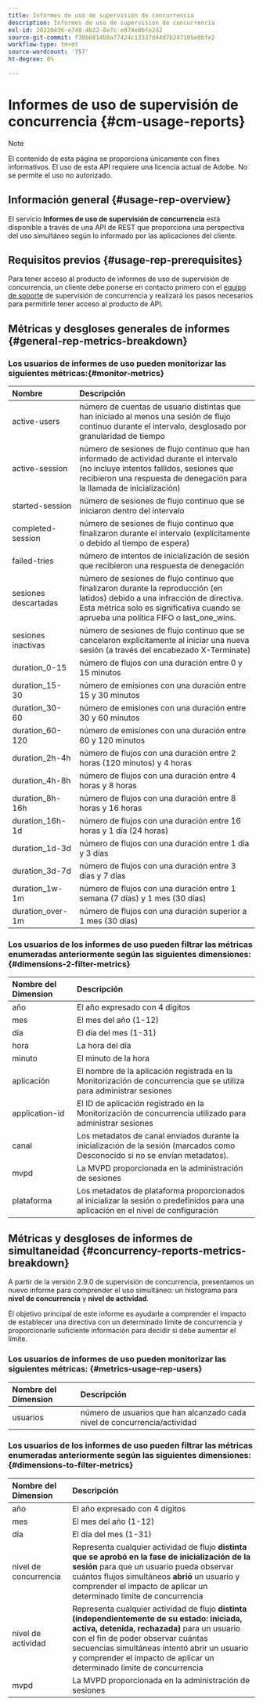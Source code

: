 ```yaml
---
title: Informes de uso de supervisión de concurrencia
description: Informes de uso de supervisión de concurrencia
exl-id: 20220436-e748-4b22-8e7c-e074e0bfe242
source-git-commit: f30b6814b8a77424c13337d44d7b247105e0bfe2
workflow-type: tm+mt
source-wordcount: '757'
ht-degree: 0%

---
```


# Informes de uso de supervisión de concurrencia {#cm-usage-reports}

>[!NOTE]
>
>El contenido de esta página se proporciona únicamente con fines informativos. El uso de esta API requiere una licencia actual de Adobe. No se permite el uso no autorizado.



## Información general {#usage-rep-overview}

El servicio **Informes de uso de supervisión de concurrencia** está disponible a través de una API de REST que proporciona una perspectiva del uso simultáneo según lo informado por las aplicaciones del cliente.

## Requisitos previos {#usage-rep-prerequisites}

Para tener acceso al producto de informes de uso de supervisión de concurrencia, un cliente debe ponerse en contacto primero con el [equipo de soporte](mailto:tve-support@adobe.com) de supervisión de concurrencia y realizará los pasos necesarios para permitirle tener acceso al producto de API.

## Métricas y desgloses generales de informes {#general-rep-metrics-breakdown}

### Los usuarios de informes de uso pueden monitorizar las siguientes métricas:{#monitor-metrics}

| Nombre | Descripción |
|:---|:---|
| active-users | número de cuentas de usuario distintas que han iniciado al menos una sesión de flujo continuo durante el intervalo, desglosado por granularidad de tiempo |
| active-session | número de sesiones de flujo continuo que han informado de actividad durante el intervalo (no incluye intentos fallidos, sesiones que recibieron una respuesta de denegación para la llamada de inicialización) |
| started-session | número de sesiones de flujo continuo que se iniciaron dentro del intervalo |
| completed-session | número de sesiones de flujo continuo que finalizaron durante el intervalo (explícitamente o debido al tiempo de espera) |
| failed-tries | número de intentos de inicialización de sesión que recibieron una respuesta de denegación |
| sesiones descartadas | número de sesiones de flujo continuo que finalizaron durante la reproducción (en latidos) debido a una infracción de directiva. Esta métrica solo es significativa cuando se aprueba una política FIFO o last_one_wins. |
| sesiones inactivas | número de sesiones de flujo continuo que se cancelaron explícitamente al iniciar una nueva sesión (a través del encabezado X-Terminate) |
| duration_0-15 | número de flujos con una duración entre 0 y 15 minutos |
| duration_15-30 | número de emisiones con una duración entre 15 y 30 minutos |
| duration_30-60 | número de emisiones con una duración entre 30 y 60 minutos |
| duration_60-120 | número de emisiones con una duración entre 60 y 120 minutos |
| duration_2h-4h | número de flujos con una duración entre 2 horas (120 minutos) y 4 horas |
| duration_4h-8h | número de flujos con una duración entre 4 horas y 8 horas |
| duration_8h-16h | número de flujos con una duración entre 8 horas y 16 horas |
| duration_16h-1d | número de flujos con una duración entre 16 horas y 1 día (24 horas) |
| duration_1d-3d | número de flujos con una duración entre 1 día y 3 días |
| duration_3d-7d | número de flujos con una duración entre 3 días y 7 días |
| duration_1w-1m | número de flujos con una duración entre 1 semana (7 días) y 1 mes (30 días) |
| duration_over-1m | número de flujos con una duración superior a 1 mes (30 días) |

### Los usuarios de los informes de uso pueden filtrar las métricas enumeradas anteriormente según las siguientes dimensiones: {#dimensions-2-filter-metrics}

| Nombre del Dimension | Descripción |
|:---|:---|
| año | El año expresado con 4 dígitos |
| mes | El mes del año (1-12) |
| día | El día del mes (1-31) |
| hora | La hora del día |
| minuto | El minuto de la hora |
| aplicación | El nombre de la aplicación registrada en la Monitorización de concurrencia que se utiliza para administrar sesiones |
| application-id | El ID de aplicación registrado en la Monitorización de concurrencia utilizado para administrar sesiones |
| canal | Los metadatos de canal enviados durante la inicialización de la sesión (marcados como Desconocido si no se envían metadatos). |
| mvpd | La MVPD proporcionada en la administración de sesiones |
| plataforma | Los metadatos de plataforma proporcionados al inicializar la sesión o predefinidos para una aplicación en el nivel de configuración |

## Métricas y desgloses de informes de simultaneidad {#concurrency-reports-metrics-breakdown}

A partir de la versión 2.9.0 de supervisión de concurrencia, presentamos un nuevo informe para comprender el uso simultáneo: un histograma para **nivel de concurrencia** y **nivel de actividad**.

El objetivo principal de este informe es ayudarle a comprender el impacto de establecer una directiva con un determinado límite de concurrencia y proporcionarle suficiente información para decidir si debe aumentar el límite.

### Los usuarios de informes de uso pueden monitorizar las siguientes métricas: {#metrics-usage-rep-users}

| Nombre del Dimension | Descripción |
|:---|:---|
| usuarios | número de usuarios que han alcanzado cada nivel de concurrencia/actividad |

### Los usuarios de los informes de uso pueden filtrar las métricas enumeradas anteriormente según las siguientes dimensiones: {#dimensions-to-filter-metrics}

| Nombre del Dimension | Descripción |
|:---|:---|
| año | El año expresado con 4 dígitos |
| mes | El mes del año (1-12) |
| día | El día del mes (1-31) |
| nivel de concurrencia | Representa cualquier actividad de flujo **distinta que se aprobó en la fase de inicialización de la sesión** para que un usuario pueda observar cuántos flujos simultáneos **abrió** un usuario y comprender el impacto de aplicar un determinado límite de concurrencia |
| nivel de actividad | Representa cualquier actividad de flujo **distinta (independientemente de su estado: iniciada, activa, detenida, rechazada)** para un usuario con el fin de poder observar cuántas secuencias simultáneas intentó abrir un usuario y comprender el impacto de aplicar un determinado límite de concurrencia |
| mvpd | La MVPD proporcionada en la administración de sesiones |
